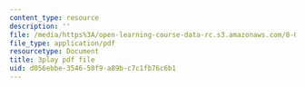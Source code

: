 ```yaml
---
content_type: resource
description: ''
file: /media/https%3A/open-learning-course-data-rc.s3.amazonaws.com/8-05-quantum-physics-ii-fall-2013/d056ebbe354650f9a89bc7c1fb76c6b1_WFQ-UcH4jMM.pdf
file_type: application/pdf
resourcetype: Document
title: 3play pdf file
uid: d056ebbe-3546-50f9-a89b-c7c1fb76c6b1
---
```

